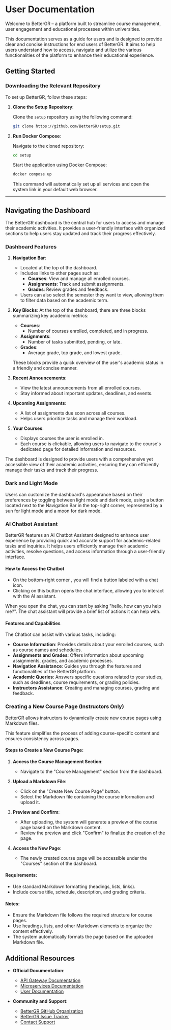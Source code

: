 # User Documentation


Welcome to BetterGR – a platform built to streamline course management, user engagement and educational processes within universities.

This documentation serves as a guide for users and is designed to provide clear and concise instructions for end users of BetterGR. It aims to help users understand how to access, navigate and utilize the various functionalities of the platform to enhance their educational experience.




## Getting Started
### Downloading the Relevant Repository
To set up BetterGR, follow these steps:

1. **Clone the Setup Repository**:

    Clone the `setup` repository using the following command:
    ```bash
    git clone https://github.com/BetterGR/setup.git
    ```

2. **Run Docker Compose**:

    Navigate to the cloned repository:
    ```bash
    cd setup
    ```
    Start the application using Docker Compose:
    ```bash
    docker compose up
    ```
    This command will automatically set up all services and open the system link in your default web browser.

  ---

## Navigating the Dashboard

The BetterGR dashboard is the central hub for users to access and manage their academic activities. It provides a user-friendly interface with organized sections to help users stay updated and track their progress effectively.

### Dashboard Features
1.  **Navigation Bar**:
    - Located at the top of the dashboard.
    - Includes links to other pages such as:
        - **Courses**: View and manage all enrolled courses.
        - **Assignments**: Track and submit assignments.
        - **Grades**: Review grades and feedback.
    - Users can also select the semester they want to view, allowing them to filter data based on the academic term.


2. **Key Blocks**:
   At the top of the dashboard, there are three blocks summarizing key academic metrics:
    - **Courses**:
        - Number of courses enrolled, completed, and in progress.
    - **Assignments**:
        - Number of tasks submitted, pending, or late.
    - **Grades**:
        - Average grade, top grade, and lowest grade.
    
    These blocks provide a quick overview of the user's academic status in a friendly and concise manner.


3. **Recent Announcements**:
    - View the latest announcements from all enrolled courses.
    - Stay informed about important updates, deadlines, and events.


4. **Upcoming Assignments**:
    - A list of assignments due soon across all courses.
    - Helps users prioritize tasks and manage their workload.


5. **Your Courses**:
    - Displays courses the user is enrolled in.
    - Each course is clickable, allowing users to navigate to the course's dedicated page for detailed information and resources.


The dashboard is designed to provide users with a comprehensive yet accessible view of their academic activities, ensuring they can efficiently manage their tasks and track their progress.


### Dark and Light Mode
Users can customize the dashboard's appearance based on their preferences by toggling between light mode and dark mode, using a button located next to the Navigation Bar in the top-right corner, represented by a sun for light mode and a moon for dark mode.

### AI Chatbot Assistant
BetterGR features an AI Chatbot Assistant designed to enhance user experience by providing quick and accurate support for academic-related tasks and inquiries. It helps users efficiently manage their academic activities, resolve questions, and access information through a user-friendly interface.

#### How to Access the Chatbot
- On the bottom-right corner , you will find a button labeled with a chat icon.
- Clicking on this button opens the chat interface, allowing you to interact with the AI assistant.

When you open the chat, you can start by asking "hello, how can you help me?". The chat assistant will provide a brief list of actions it can help with.


#### Features and Capabilities
The Chatbot can assist with various tasks, including:
- **Course Information**: Provides details about your enrolled courses, such as course names and schedules.
- **Assignments and Grades**: Offers information about upcoming assignments, grades, and academic processes.
- **Navigation Assistance**: Guides you through the features and functionalities of the BetterGR platform.
- **Academic Queries**: Answers specific questions related to your studies, such as deadlines, course requirements, or grading policies.
- **Instructors Assistance**: Creating and managing courses, grading and feedback.

### Creating a New Course Page (Instructors Only)

BetterGR allows instructors to dynamically create new course pages using Markdown files. 

This feature simplifies the process of adding course-specific content and ensures consistency across pages.

#### Steps to Create a New Course Page:
1. **Access the Course Management Section**:
    - Navigate to the "Course Management" section from the dashboard.

2. **Upload a Markdown File**:
    - Click on the "Create New Course Page" button.
    - Select the Markdown file containing the course information and upload it.

3. **Preview and Confirm**:
    - After uploading, the system will generate a preview of the course page based on the Markdown content.
    - Review the preview and click "Confirm" to finalize the creation of the page.

4. **Access the New Page**:
    - The newly created course page will be accessible under the "Courses" section of the dashboard.

#### Requirements:
- Use standard Markdown formatting (headings, lists, links).
- Include course title, schedule, description, and grading criteria.

#### Notes:
- Ensure the Markdown file follows the required structure for course pages.
- Use headings, lists, and other Markdown elements to organize the content effectively.
- The system automatically formats the page based on the uploaded Markdown file.



## **Additional Resources**


- **Official Documentation**:
    - [API Gateway Documentation](link-to-api-docs)
    - [Microservices Documentation](link-to-microservices-docs)
    - [User Documentation](link-to-user-docs)

- **Community and Support**:
    - [BetterGR GitHub Organization](https://github.com/BetterGR)
    - [BetterGR Issue Tracker](link-to-issue-tracker)
    - [Contact Support](link-to-support-page)

